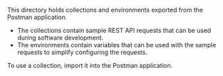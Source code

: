 This directory holds collections and environments exported from the Postman application.

- The collections contain sample REST API requests that can be used during software development.
- The environments contain variables that can be used with the sample requests to simplify configuring the requests.

To use a collection, import it into the Postman application.
